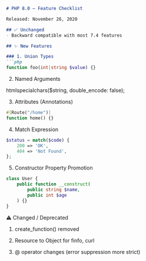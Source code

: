 ```markdown
# PHP 8.0 – Feature Checklist

Released: November 26, 2020

## ✅ Unchanged
- Backward compatible with most 7.4 features

## ✨ New Features

### 1. Union Types
```php
function foo(int|string $value) {}
```
2. Named Arguments

htmlspecialchars($string, double_encode: false);

3. Attributes (Annotations)
```php
#[Route("/home")]
function home() {}
```

4. Match Expression
```php
$status = match($code) {
    200 => 'OK',
    404 => 'Not Found',
};
```

5. Constructor Property Promotion
```php
class User {
    public function __construct(
        public string $name,
        public int $age
    ) {}
}
```
⚠️ Changed / Deprecated

1. create_function() removed

2. Resource to Object for finfo, curl

3. @ operator changes (error suppression more strict)